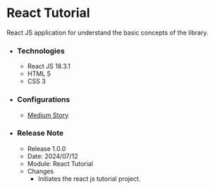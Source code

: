 # React Tutorial
React JS application for understand the basic concepts of the library.

* ### Technologies
    * React JS 18.3.1
    * HTML 5
    * CSS 3

* ### Configurations
    * [Medium Story](https://sachithariyathilaka.medium.com/react-js-c47c46e52f53)

* ### Release Note
    * Release 1.0.0
    * Date: 2024/07/12
    * Module: React Tutorial
    * Changes
        * Initiates the react js tutorial project.
